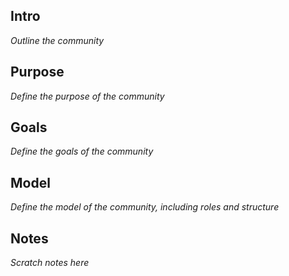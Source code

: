 ## Intro

*Outline the community*

## Purpose

*Define the purpose of the community*

## Goals

*Define the goals of the community*

## Model

*Define the model of the community, including roles and structure*

## Notes

*Scratch notes here*